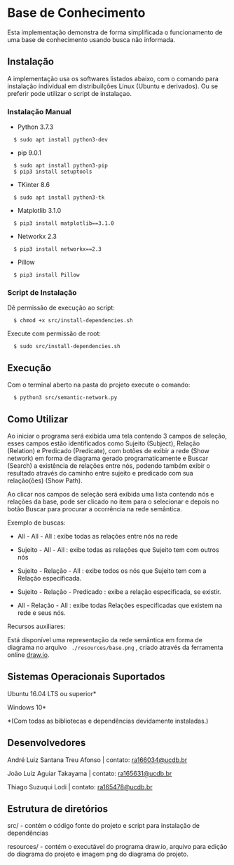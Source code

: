 # Base de Conhecimento

Esta implementação demonstra de forma simplificada o funcionamento de uma base de conhecimento usando busca não informada.


## Instalação

A implementação usa os softwares listados abaixo, com o comando para instalação individual em distribuilções Linux (Ubuntu e derivados). Ou se preferir pode utilizar o script de instalaçao.

### Instalação Manual

- Python 3.7.3

```
  $ sudo apt install python3-dev
```

- pip 9.0.1

```
  $ sudo apt install python3-pip
  $ pip3 install setuptools
```

- TKinter 8.6

```
  $ sudo apt install python3-tk
```

- Matplotlib 3.1.0

```
  $ pip3 install matplotlib==3.1.0
```

- Networkx 2.3

```
  $ pip3 install networkx==2.3
```

- Pillow

```
  $ pip3 install Pillow
```

### Script de Instalação

Dê permissão de execução ao script:

```
  $ chmod +x src/install-dependencies.sh
```

Execute com permissão de root:

```
  $ sudo src/install-dependencies.sh
```


## Execução

Com o terminal aberto na pasta do projeto execute o comando:

```
  $ python3 src/semantic-network.py
```


## Como Utilizar

Ao iniciar o programa será exibida uma tela contendo 3 campos de seleção, esses campos estão identificados como Sujeito (Subject), Relação (Relation) e Predicado (Predicate), com botões de exibir a rede (Show network) em forma de diagrama gerado programaticamente e Buscar (Search) a existência de relações entre nós, podendo também exibir o resultado através do caminho entre sujeito e predicado com sua relação(ões) (Show Path).

Ao clicar nos campos de seleção será exibida uma lista contendo nós e relações da base, pode ser clicado no item para o selecionar e depois no botão Buscar para procurar a ocorrência na rede semântica.

Exemplo de buscas:

- All - All - All : exibe todas as relações entre nós na rede

- Sujeito - All - All : exibe todas as relações que Sujeito tem com outros nós

- Sujeito - Relação - All : exibe todos os nós que Sujeito tem com a Relação especificada.

- Sujeito - Relação - Predicado : exibe a relação especificada, se existir.

- All - Relação - All : exibe todas Relações especificadas que existem na rede e seus nós.

Recursos auxiliares:

Está disponível uma representação da rede semântica em forma de diagrama no arquivo ``` ./resources/base.png``` , criado através da ferramenta online [draw.io](https://www.draw.io/).


## Sistemas Operacionais Suportados

Ubuntu 16.04 LTS ou superior*

Windows 10*

*(Com todas as bibliotecas e dependências devidamente instaladas.)


## Desenvolvedores

André Luiz Santana Treu Afonso | contato: ra166034@ucdb.br

João Luiz Aguiar Takayama | contato: ra165631@ucdb.br

Thiago Suzuqui Lodi | contato: ra165478@ucdb.br

## Estrutura de diretórios

src/ - contém o código fonte do projeto e script para instalação de dependências

resources/ - contém o executável do programa draw.io, arquivo para edição do diagrama do projeto e imagem png do diagrama do projeto.